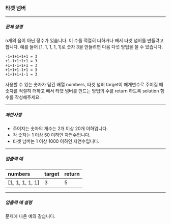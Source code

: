 ### 타겟 넘버

***

##### 문제 설명
n개의 음이 아닌 정수가 있습니다. 이 수를 적절히 더하거나 빼서 타겟 넘버를 만들려고 합니다. 예를 들어 [1, 1, 1, 1, 1]로 숫자 3을 만들려면 다음 다섯 방법을 쓸 수 있습니다.

```
-1+1+1+1+1 = 3
+1-1+1+1+1 = 3
+1+1-1+1+1 = 3
+1+1+1-1+1 = 3
+1+1+1+1-1 = 3
```

사용할 수 있는 숫자가 담긴 배열 numbers, 타겟 넘버 target이 매개변수로 주어질 때 숫자를 적절히 더하고 빼서 타겟 넘버를 만드는 방법의 수를 return 하도록 solution 함수를 작성해주세요.

***

##### 제한사항
* 주어지는 숫자의 개수는 2개 이상 20개 이하입니다.
* 각 숫자는 1 이상 50 이하인 자연수입니다.
* 타겟 넘버는 1 이상 1000 이하인 자연수입니다.

***

##### 입출력 예
|numbers|target|return|
|:---|:---|:---|
|[1, 1, 1, 1, 1]|3|5|

***

##### 입출력 예 설명
문제에 나온 예와 같습니다.